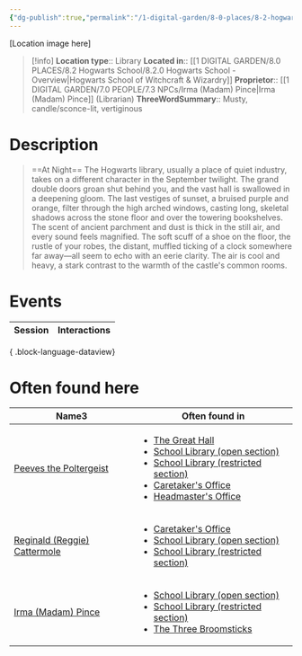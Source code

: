 ```yaml
---
{"dg-publish":true,"permalink":"/1-digital-garden/8-0-places/8-2-hogwarts-school/8-4-03-1-school-library-open-section/","tags":["#place","hogwarts","service-building"]}
---
```


[Location image here]
>[!info]
>**Location type**::  Library
>**Located in**:: [[1 DIGITAL GARDEN/8.0 PLACES/8.2 Hogwarts School/8.2.0 Hogwarts School - Overview\|Hogwarts School of Witchcraft & Wizardry]]
>**Proprietor**:: [[1 DIGITAL GARDEN/7.0 PEOPLE/7.3 NPCs/Irma (Madam) Pince\|Irma (Madam) Pince]] (Librarian)
>**ThreeWordSummary**:: Musty, candle/sconce-lit, vertiginous

# Description
>==At Night==
The Hogwarts library, usually a place of quiet industry, takes on a different character in the September twilight. The grand double doors groan shut behind you, and the vast hall is swallowed in a deepening gloom. The last vestiges of sunset, a bruised purple and orange, filter through the high arched windows, casting long, skeletal shadows across the stone floor and over the towering bookshelves.
The scent of ancient parchment and dust is thick in the still air, and every sound feels magnified. The soft scuff of a shoe on the floor, the rustle of your robes, the distant, muffled ticking of a clock somewhere far away—all seem to echo with an eerie clarity. The air is cool and heavy, a stark contrast to the warmth of the castle's common rooms.

# Events

| Session | Interactions |
| ------- | ------------ |

{ .block-language-dataview}

# Often found here

<div><table class="dataview table-view-table"><thead class="table-view-thead"><tr class="table-view-tr-header"><th class="table-view-th"><span>Name</span><span class="dataview small-text">3</span></th><th class="table-view-th"><span>Often found in</span></th></tr></thead><tbody class="table-view-tbody"><tr><td><span><a data-tooltip-position="top" aria-label="1 DIGITAL GARDEN/7.0 PEOPLE/7.3 NPCs/Peeves the Poltergeist.md" data-href="1 DIGITAL GARDEN/7.0 PEOPLE/7.3 NPCs/Peeves the Poltergeist.md" href="1 DIGITAL GARDEN/7.0 PEOPLE/7.3 NPCs/Peeves the Poltergeist.md" class="internal-link" target="_blank" rel="noopener nofollow">Peeves the Poltergeist</a></span></td><td><ul class="dataview dataview-ul dataview-result-list-ul"><li class="dataview-result-list-li"><span><a data-tooltip-position="top" aria-label="1 DIGITAL GARDEN/8.0 PLACES/8.2 Hogwarts School/8.4.07 The Great Hall.md" data-href="1 DIGITAL GARDEN/8.0 PLACES/8.2 Hogwarts School/8.4.07 The Great Hall.md" href="1 DIGITAL GARDEN/8.0 PLACES/8.2 Hogwarts School/8.4.07 The Great Hall.md" class="internal-link" target="_blank" rel="noopener nofollow">The Great Hall</a></span></li><li class="dataview-result-list-li"><span><a data-tooltip-position="top" aria-label="1 DIGITAL GARDEN/8.0 PLACES/8.2 Hogwarts School/8.4.03.1 School Library - Open Section.md" data-href="1 DIGITAL GARDEN/8.0 PLACES/8.2 Hogwarts School/8.4.03.1 School Library - Open Section.md" href="1 DIGITAL GARDEN/8.0 PLACES/8.2 Hogwarts School/8.4.03.1 School Library - Open Section.md" class="internal-link" target="_blank" rel="noopener nofollow">School Library (open section)</a></span></li><li class="dataview-result-list-li"><span><a data-tooltip-position="top" aria-label="1 DIGITAL GARDEN/8.0 PLACES/8.2 Hogwarts School/8.4.03.2 School Library - Restricted Section.md" data-href="1 DIGITAL GARDEN/8.0 PLACES/8.2 Hogwarts School/8.4.03.2 School Library - Restricted Section.md" href="1 DIGITAL GARDEN/8.0 PLACES/8.2 Hogwarts School/8.4.03.2 School Library - Restricted Section.md" class="internal-link" target="_blank" rel="noopener nofollow">School Library (restricted section)</a></span></li><li class="dataview-result-list-li"><span><a data-tooltip-position="top" aria-label="1 DIGITAL GARDEN/8.0 PLACES/8.2 Hogwarts School/8.4.06 Caretaker's Office.md" data-href="1 DIGITAL GARDEN/8.0 PLACES/8.2 Hogwarts School/8.4.06 Caretaker's Office.md" href="1 DIGITAL GARDEN/8.0 PLACES/8.2 Hogwarts School/8.4.06 Caretaker's Office.md" class="internal-link" target="_blank" rel="noopener nofollow">Caretaker's Office</a></span></li><li class="dataview-result-list-li"><span><a data-tooltip-position="top" aria-label="1 DIGITAL GARDEN/8.0 PLACES/8.2 Hogwarts School/8.4.01 Headmaster's Office.md" data-href="1 DIGITAL GARDEN/8.0 PLACES/8.2 Hogwarts School/8.4.01 Headmaster's Office.md" href="1 DIGITAL GARDEN/8.0 PLACES/8.2 Hogwarts School/8.4.01 Headmaster's Office.md" class="internal-link" target="_blank" rel="noopener nofollow">Headmaster's Office</a></span></li></ul></td></tr><tr><td><span><a data-tooltip-position="top" aria-label="1 DIGITAL GARDEN/7.0 PEOPLE/7.3 NPCs/Reginald (Reggie) Cattermole.md" data-href="1 DIGITAL GARDEN/7.0 PEOPLE/7.3 NPCs/Reginald (Reggie) Cattermole.md" href="1 DIGITAL GARDEN/7.0 PEOPLE/7.3 NPCs/Reginald (Reggie) Cattermole.md" class="internal-link" target="_blank" rel="noopener nofollow">Reginald (Reggie) Cattermole</a></span></td><td><ul class="dataview dataview-ul dataview-result-list-ul"><li class="dataview-result-list-li"><span><a data-tooltip-position="top" aria-label="1 DIGITAL GARDEN/8.0 PLACES/8.2 Hogwarts School/8.4.06 Caretaker's Office.md" data-href="1 DIGITAL GARDEN/8.0 PLACES/8.2 Hogwarts School/8.4.06 Caretaker's Office.md" href="1 DIGITAL GARDEN/8.0 PLACES/8.2 Hogwarts School/8.4.06 Caretaker's Office.md" class="internal-link" target="_blank" rel="noopener nofollow">Caretaker's Office</a></span></li><li class="dataview-result-list-li"><span><a data-tooltip-position="top" aria-label="1 DIGITAL GARDEN/8.0 PLACES/8.2 Hogwarts School/8.4.03.1 School Library - Open Section.md" data-href="1 DIGITAL GARDEN/8.0 PLACES/8.2 Hogwarts School/8.4.03.1 School Library - Open Section.md" href="1 DIGITAL GARDEN/8.0 PLACES/8.2 Hogwarts School/8.4.03.1 School Library - Open Section.md" class="internal-link" target="_blank" rel="noopener nofollow">School Library (open section)</a></span></li><li class="dataview-result-list-li"><span><a data-tooltip-position="top" aria-label="1 DIGITAL GARDEN/8.0 PLACES/8.2 Hogwarts School/8.4.03.2 School Library - Restricted Section.md" data-href="1 DIGITAL GARDEN/8.0 PLACES/8.2 Hogwarts School/8.4.03.2 School Library - Restricted Section.md" href="1 DIGITAL GARDEN/8.0 PLACES/8.2 Hogwarts School/8.4.03.2 School Library - Restricted Section.md" class="internal-link" target="_blank" rel="noopener nofollow">School Library (restricted section)</a></span></li></ul></td></tr><tr><td><span><a data-tooltip-position="top" aria-label="1 DIGITAL GARDEN/7.0 PEOPLE/7.3 NPCs/Irma (Madam) Pince.md" data-href="1 DIGITAL GARDEN/7.0 PEOPLE/7.3 NPCs/Irma (Madam) Pince.md" href="1 DIGITAL GARDEN/7.0 PEOPLE/7.3 NPCs/Irma (Madam) Pince.md" class="internal-link" target="_blank" rel="noopener nofollow">Irma (Madam) Pince</a></span></td><td><ul class="dataview dataview-ul dataview-result-list-ul"><li class="dataview-result-list-li"><span><a data-tooltip-position="top" aria-label="1 DIGITAL GARDEN/8.0 PLACES/8.2 Hogwarts School/8.4.03.1 School Library - Open Section.md" data-href="1 DIGITAL GARDEN/8.0 PLACES/8.2 Hogwarts School/8.4.03.1 School Library - Open Section.md" href="1 DIGITAL GARDEN/8.0 PLACES/8.2 Hogwarts School/8.4.03.1 School Library - Open Section.md" class="internal-link" target="_blank" rel="noopener nofollow">School Library (open section)</a></span></li><li class="dataview-result-list-li"><span><a data-tooltip-position="top" aria-label="1 DIGITAL GARDEN/8.0 PLACES/8.2 Hogwarts School/8.4.03.2 School Library - Restricted Section.md" data-href="1 DIGITAL GARDEN/8.0 PLACES/8.2 Hogwarts School/8.4.03.2 School Library - Restricted Section.md" href="1 DIGITAL GARDEN/8.0 PLACES/8.2 Hogwarts School/8.4.03.2 School Library - Restricted Section.md" class="internal-link" target="_blank" rel="noopener nofollow">School Library (restricted section)</a></span></li><li class="dataview-result-list-li"><span><a data-tooltip-position="top" aria-label="1 DIGITAL GARDEN/8.0 PLACES/8.3 Hogsmeade Village/8.3.11 The Three Broomsticks.md" data-href="1 DIGITAL GARDEN/8.0 PLACES/8.3 Hogsmeade Village/8.3.11 The Three Broomsticks.md" href="1 DIGITAL GARDEN/8.0 PLACES/8.3 Hogsmeade Village/8.3.11 The Three Broomsticks.md" class="internal-link" target="_blank" rel="noopener nofollow">The Three Broomsticks</a></span></li></ul></td></tr></tbody></table></div>
